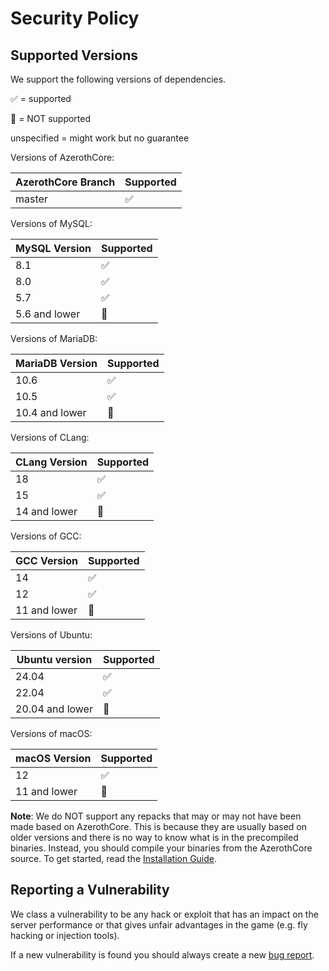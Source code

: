 # Security Policy

## Supported Versions

We support the following versions of dependencies.

:white_check_mark: = supported

:red_circle: = NOT supported

unspecified = might work but no guarantee

Versions of AzerothCore:

| AzerothCore Branch | Supported          |
| ------------------ | ------------------ |
| master             | :white_check_mark: |

Versions of MySQL:

| MySQL Version | Supported          |
| ------------- | ------------------ |
| 8.1           | :white_check_mark: |
| 8.0           | :white_check_mark: |
| 5.7           | :white_check_mark: |
| 5.6 and lower | :red_circle:       |

Versions of MariaDB:

| MariaDB Version | Supported          |
| --------------- | ------------------ |
| 10.6            | :white_check_mark: |
| 10.5            | :white_check_mark: |
| 10.4 and lower  | :red_circle:       |

Versions of CLang:

| CLang Version | Supported          |
| ------------- | ------------------ |
| 18            | :white_check_mark: |
| 15            | :white_check_mark: |
| 14 and lower  | :red_circle:       |

Versions of GCC:

| GCC Version | Supported          |
| ----------- | ------------------ |
| 14          | :white_check_mark: |
| 12          | :white_check_mark: |
| 11 and lower| :red_circle:       |

Versions of Ubuntu:

| Ubuntu version | Supported          |
| -------------- | ------------------ |
| 24.04          | :white_check_mark: |
| 22.04          | :white_check_mark: |
| 20.04 and lower| :red_circle:       |

Versions of macOS:

| macOS Version  | Supported          |
| -------------- | ------------------ |
| 12             | :white_check_mark: |
| 11 and lower   | :red_circle:       |

**Note**: We do NOT support any repacks that may or may not have been made based on AzerothCore. This is because they are usually based on older versions and there is no way to know what is in the precompiled binaries. Instead, you should compile your binaries from the AzerothCore source. To get started, read the [Installation Guide](https://www.azerothcore.org/wiki/installation).

## Reporting a Vulnerability

We class a vulnerability to be any hack or exploit that has an impact on the server performance or that gives unfair advantages in the game (e.g. fly hacking or injection tools).

If a new vulnerability is found you should always create a new [bug report](https://github.com/azerothcore/azerothcore-wotlk/issues/new?assignees=&labels=&projects=&template=bug_report.yml).

